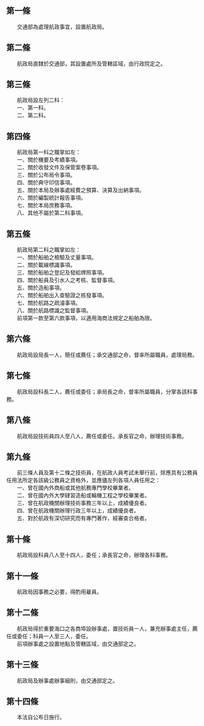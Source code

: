 第一條 
-------
　　交通部為處理航政事宜，設置航政局。  


第二條 
-------
　　航政局直隸於交通部，其設置處所及管轄區域，由行政院定之。  


第三條 
-------
　　航政局設左列二科：  
　　一、第一科。  
　　二、第二科。  


第四條 
-------
　　航政局第一科之職掌如左：  
　　一、關於機要及考績事項。  
　　二、關於收發文件及保管案卷事項。  
　　三、關於公布局令事項。  
　　四、關於典守印信事項。  
　　五、關於本局及辦事處經費之預算、決算及出納事項。  
　　六、關於編製統計報告事項。  
　　七、關於本局庶務事項。  
　　八、其他不屬於第二科事項。  


第五條 
-------
　　航政局第二科之職掌如左：  
　　一、關於船舶之檢驗及丈量事項。  
　　二、關於載線標識事項。  
　　三、關於船舶之登記及發給牌照事項。  
　　四、關於船員及引水人之考核、監督事項。  
　　五、關於造船事項。  
　　六、關於船舶出入查驗證之核發事項。  
　　七、關於航路之疏濬事項。  
　　八、關於航路標識之監督事項。  
　　前項第一款至第六款事項，以適用海商法規定之船舶為限。  


第六條 
-------
　　航政局設局長一人，簡任或薦任；承交通部之命，督率所屬職員，處理局務。  


第七條 
-------
　　航政局設科長二人，薦任或委任；承局長之命，督率所屬職員，分掌各該科事務。  


第八條 
-------
　　航政局設技術員四人至八人，薦任或委任。承長官之命，辦理技術事務。  


第九條 
-------
　　前三條人員及第十二條之技術員，在航政人員考試未舉行前，除應具有公務員任用法所定各該級公務員之資格外，並應儘左列各項人員任用之：  
　　一、曾在國內外商船或其他航務專門學校畢業者。  
　　二、曾在國內外大學肄習造船或輪機工程之學校畢業者。  
　　三、曾在航政機關辦理技術事務三年以上，成績優良者。  
　　四、曾在航政機關辦理行政三年以上，成績優良者。  
　　五、對於航政有深切研究而有專門著作，經審查合格者。  


第十條 
-------
　　航政局設科員八人至十四人，委任；承長官之命，辦理各科事務。  


第十一條 
---------
　　航政局因事務之必要，得酌用雇員。  


第十二條 
---------
　　航政局得於重要海口之各商埠設辦事處，置技術員一人，兼充辦事處主任，薦任或委任；科員一人至三人，委任。  
　　前項辦事處之設置地點及管轄區域，由交通部定之。  


第十三條 
---------
　　航政局及辦事處辦事細則，由交通部定之。  


第十四條 
---------
　　本法自公布日施行。
